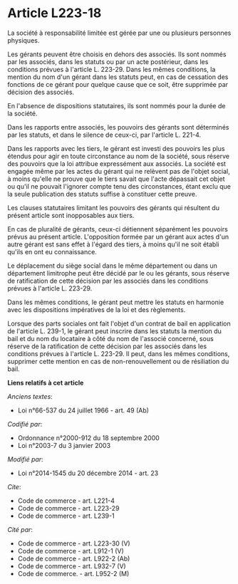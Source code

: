 # Article L223-18

La société à responsabilité limitée est gérée par une ou plusieurs personnes physiques. 

Les gérants peuvent être choisis en dehors des associés. Ils sont nommés par les associés, dans les statuts ou par un acte
postérieur, dans les conditions prévues à l'article L. 223-29. Dans les mêmes conditions, la mention du nom d'un gérant dans
les statuts peut, en cas de cessation des fonctions de ce gérant pour quelque cause que ce soit, être supprimée par décision
des associés. 

En l'absence de dispositions statutaires, ils sont nommés pour la durée de la société. 

Dans les rapports entre associés, les pouvoirs des gérants sont déterminés par les statuts, et dans le silence de ceux-ci,
par l'article L. 221-4. 

Dans les rapports avec les tiers, le gérant est investi des pouvoirs les plus étendus pour agir en toute circonstance au nom
de la société, sous réserve des pouvoirs que la loi attribue expressément aux associés. La société est engagée même par les
actes du gérant qui ne relèvent pas de l'objet social, à moins qu'elle ne prouve que le tiers savait que l'acte dépassait cet
objet ou qu'il ne pouvait l'ignorer compte tenu des circonstances, étant exclu que la seule publication des statuts suffise à
constituer cette preuve. 

Les clauses statutaires limitant les pouvoirs des gérants qui résultent du présent article sont inopposables aux tiers. 

En cas de pluralité de gérants, ceux-ci détiennent séparément les pouvoirs prévus au présent article. L'opposition formée par
un gérant aux actes d'un autre gérant est sans effet à l'égard des tiers, à moins qu'il ne soit établi qu'ils en ont eu
connaissance. 

Le déplacement du siège social dans le même département ou dans un département limitrophe peut être décidé par le ou les
gérants, sous réserve de ratification de cette décision par les associés dans les conditions prévues à l'article L. 223-29. 

Dans les mêmes conditions, le gérant peut mettre les statuts en harmonie avec les dispositions impératives de la loi et des
règlements. 

Lorsque des parts sociales ont fait l'objet d'un contrat de bail en application de l'article L. 239-1, le gérant peut
inscrire dans les statuts la mention du bail et du nom du locataire à côté du nom de l'associé concerné, sous réserve de la
ratification de cette décision par les associés dans les conditions prévues à l'article L. 223-29. Il peut, dans les mêmes
conditions, supprimer cette mention en cas de non-renouvellement ou de résiliation du bail.

**Liens relatifs à cet article**

_Anciens textes_:

  - Loi n°66-537 du 24 juillet 1966 - art. 49 (Ab)

_Codifié par_:

  - Ordonnance n°2000-912 du 18 septembre 2000
  - Loi n°2003-7 du 3 janvier 2003

_Modifié par_:

  - Loi n°2014-1545 du 20 décembre 2014 - art. 23

_Cite_:

  - Code de commerce - art. L221-4
  - Code de commerce - art. L223-29
  - Code de commerce - art. L239-1

_Cité par_:

  - Code de commerce - art. L223-30 (V)
  - Code de commerce - art. L912-1 (V)
  - Code de commerce - art. L922-2 (Ab)
  - Code de commerce - art. L932-7 (V)
  - Code de commerce. - art. L952-2 (M)
